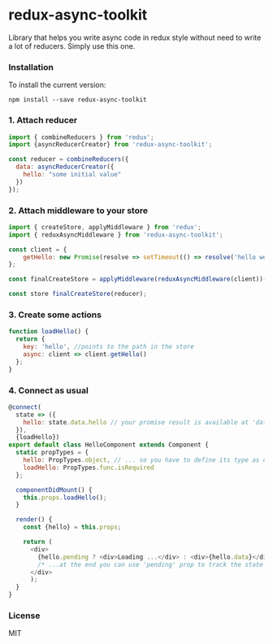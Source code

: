 # redux-async-toolkit

Library that helps you write async code in redux style without need to write a lot of reducers. Simply use this one.

### Installation
To install the current version:

```
npm install --save redux-async-toolkit
```

### 1. Attach reducer

```js
import { combineReducers } from 'redux';
import {asyncReducerCreator} from 'redux-async-toolkit';

const reducer = combineReducers({
  data: asyncReducerCreator({
    hello: "some initial value"
  })
});
```

### 2. Attach middleware to your store

```js
import { createStore, applyMiddleware } from 'redux';
import { reduxAsyncMiddleware } from 'redux-async-toolkit';

const client = {
    getHello: new Promise(resolve => setTimeout(() => resolve('hello world')));
};

const finalCreateStore = applyMiddleware(reduxAsyncMiddleware(client))(createStore);

const store finalCreateStore(reducer);
```

### 3. Create some actions

```js
function loadHello() {
  return {
    key: 'hello', //points to the path in the store
    async: client => client.getHello()
  };
}
```

### 4. Connect as usual

```js
@connect(
  state => ({
    hello: state.data.hello // your promise result is available at 'data' prop ...
  }),
  {loadHello})
export default class HelloComponent extends Component {
  static propTypes = {
    hello: PropTypes.object, // ... so you have to define its type as object here ...
    loadHello: PropTypes.func.isRequired
  };

  componentDidMount() {
    this.props.loadHello();
  }

  render() {
    const {hello} = this.props;

    return (
      <div>
        {hello.pending ? <div>Loading ...</div> : <div>{hello.data}</div>}
        /* ...at the end you can use 'pending' prop to track the state */
      </div>
      );
  }
}
```

### License

MIT
